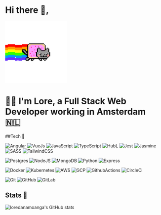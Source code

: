 # Hi there 👋, 
<div  style="max-width: 200px">
<img src="https://raw.githubusercontent.com/loredanamoanga/loredanamoanga/main/assets/PYh.gif">
</div>

 # 👩‍💻 I'm Lore, a Full Stack Web Developer working in Amsterdam 🇳🇱


##Tech 🍬

![Angular](https://img.shields.io/badge/ANGULAR-DD0031.svg?&style=flat&logo=angular&logoColor=white)
![VueJs](https://img.shields.io/badge/-VueJs-41B883.svg?&style=flat&logo=vuedotjs&logoColor=white)
![JavaScript](https://img.shields.io/badge/JAVASCRIPT-323330.svg?&style=flat&logo=javascript&logoColor=%23F7DF1E)
![TypeScript](https://img.shields.io/badge/TYPESCRIPT-%23007ACC.svg?&style=flat&logo=typescript&logoColor=white)
![HubL](https://img.shields.io/badge/HubL-FF7A59.svg?&style=flat&logo=hubspot&logoColor=white)
![Jest](https://img.shields.io/badge/Jest-C21325.svg?&style=flat&logo=jest&logoColor=white)
![Jasmine](https://img.shields.io/badge/Jasmine-8A4182.svg?&style=flat&logo=jasmine&logoColor=white)
![SASS](https://img.shields.io/badge/SASS-CC6699.svg?&style=flat&logo=sass&logoColor=white)
![TailwindCSS](https://img.shields.io/badge/TailwindCSS-41B883.svg?&style=flat&logo=tailwindcss&logoColor=white)

![Postgres](https://img.shields.io/badge/POSTGRES-%23316192.svg?&style=flat&logo=postgresql&logoColor=white)
![NodeJS](https://img.shields.io/badge/NODEJS-339933.svg?&style=flat&logo=node.js&logoColor=white)
![MongoDB](https://img.shields.io/badge/MONGODB-47A248.svg?&style=flat&logo=mongodb&logoColor=white)
![Python](https://img.shields.io/badge/PYTHON-3776AB.svg?&style=flat&logo=python&logoColor=white)
![Express](https://img.shields.io/badge/Express-3776AB.svg?&style=flat&logo=express&logoColor=white)

![Docker](https://img.shields.io/badge/DOCKER-2496ED.svg?&style=flat&logo=docker&logoColor=white)
![Kubernetes](https://img.shields.io/badge/KUBERNETES-326CE5.svg?&style=flat&logo=kubernetes&logoColor=white)
![AWS](https://img.shields.io/badge/AMAZON%20AWS-232F3E.svg?&style=flat&logo=amazon-aws&logoColor=white)
![GCP](https://img.shields.io/badge/GOOGLE%20CLOUD-4285F4.svg?&style=flat&logo=google-cloud&logoColor=white)
![GithubActions](https://img.shields.io/badge/GITHUB%20ACTIONS-2088FF.svg?&style=flat&logo=github-actions&logoColor=white)
![CircleCi](https://img.shields.io/badge/CircleCi-343434.svg?&style=flat&logo=circleci&logoColor=white)


![Git](https://img.shields.io/badge/GIT-%23F05033.svg?&style=flat&logo=git&logoColor=white)
![GitHub](https://img.shields.io/badge/GITHUB-%23121011.svg?&style=flat&logo=github&logoColor=white)
![GitLab](https://img.shields.io/badge/GITLAB-%23181717.svg?&style=flat&logo=gitlab&logoColor=white)

## Stats 🍭

![loredanamoanga's GitHub stats](https://github-readme-stats.vercel.app/api?username=loredanamoanga&count_private=true&show_icons=true&hide=stars&theme=dracula)

